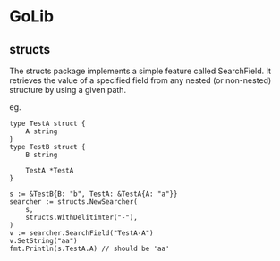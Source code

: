 # GoLib

## structs

The structs package implements a simple feature called SearchField. It retrieves the value of a specified field from any nested (or non-nested) structure by using a given path.

eg.

```golang
type TestA struct {
    A string
}
type TestB struct {
    B string

    TestA *TestA
}

s := &TestB{B: "b", TestA: &TestA{A: "a"}}
searcher := structs.NewSearcher(
    s,
    structs.WithDelitimter("-"),
)
v := searcher.SearchField("TestA-A")
v.SetString("aa")
fmt.Println(s.TestA.A) // should be 'aa'
```
